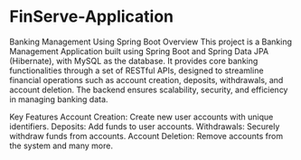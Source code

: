 # FinServe-Application

Banking Management Using Spring Boot
Overview
This project is a Banking Management Application built using Spring Boot and Spring Data JPA (Hibernate), with MySQL as the database. It provides core banking functionalities through a set of RESTful APIs, designed to streamline financial operations such as account creation, deposits, withdrawals, and account deletion. The backend ensures scalability, security, and efficiency in managing banking data.

Key Features
Account Creation: Create new user accounts with unique identifiers.
Deposits: Add funds to user accounts.
Withdrawals: Securely withdraw funds from accounts.
Account Deletion: Remove accounts from the system and many more.